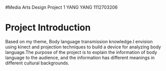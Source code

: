 #Media Arts Design Project 1
 YANG YANG 1112703206

# Project Introduction
Based on my theme, Body language transmission knowledge.I envision using kinect and projection techniques to build a device for analyzing body language.The purpose of the project is to explain the information of body language to the audience, and the information has different meanings in different cultural backgrounds.


